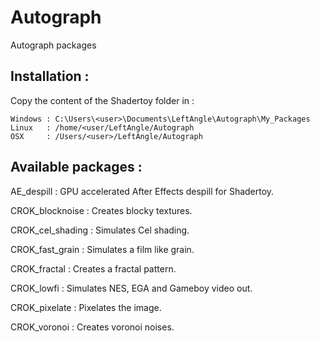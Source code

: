 # Autograph
Autograph packages

## Installation :

Copy the content of the Shadertoy folder in :

	Windows : C:\Users\<user>\Documents\LeftAngle\Autograph\My_Packages
	Linux   : /home/<user/LeftAngle/Autograph
	OSX     : /Users/<user>/LeftAngle/Autograph




## Available packages :

AE_despill : GPU accelerated After Effects despill for Shadertoy.

CROK_blocknoise : Creates blocky textures.

CROK_cel_shading : Simulates Cel shading.

CROK_fast_grain : Simulates a film like grain.

CROK_fractal : Creates a fractal pattern.

CROK_lowfi : Simulates NES, EGA and Gameboy video out.

CROK_pixelate : Pixelates the image.

CROK_voronoi :  Creates voronoi noises.

